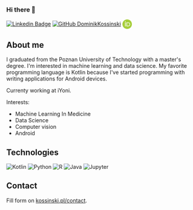 ### Hi there 👋
[![Linkedin Badge](https://img.shields.io/badge/-Dominik%20Kossinski-blue?style=flat-square&logo=Linkedin&logoColor=white&link=https://www.linkedin.com/in/dominik-kossinski/)](https://www.linkedin.com/in/dominik-kossinski/)
[![GitHub DominikKossinski](https://img.shields.io/github/followers/DominikKossinski?label=follow&style=social)](https://github.com/DominikKossinski)
<a  href="https://orcid.org/0000-0003-2321-3677"><img style="vertical-align:middle" src="assets/ORCIDiD_icon128x128.png" width="25" height="25"/></a>

## About me

I graduated from the Poznan University of Technology with a master's degree. I'm interested in machine learning and data science. My favorite programming language is Kotlin because I've started programming with writing applications for Android devices.

Currenty working at iYoni.

Interests:
- Machine Learning In Medicine
- Data Science
- Computer vision
- Android

## Technologies

![Kotlin](https://img.shields.io/static/v1?label=&message=Kotlin&color=A0A0A0&logo=kotlin&logoColor=FFFFFF)
![Python](https://img.shields.io/static/v1?label=&message=Python&color=A0A0A0&logo=python&logoColor=FFFFFF)
![R](https://img.shields.io/static/v1?label=&message=R&color=A0A0A0&logo=r&logoColor=FFFFFF)
![Java](https://img.shields.io/static/v1?label=&message=Java&color=A0A0A0&logo=java&logoColor=FFFFFF)
![Jupyter](https://img.shields.io/static/v1?label=&message=Jupyter&color=A0A0A0&logo=jupyter&logoColor=FFFFFF)

## Contact

Fill form on [kossinski.pl/contact](https://kossinski.pl/contact).

<!--
**DominikKossinski/DominikKossinski** is a ✨ _special_ ✨ repository because its `README.md` (this file) appears on your GitHub profile.

Here are some ideas to get you started:

- 🔭 I’m currently working on ...
- 🌱 I’m currently learning ...
- 👯 I’m looking to collaborate on ...
- 🤔 I’m looking for help with ...
- 💬 Ask me about ...
- 📫 How to reach me: ...
- 😄 Pronouns: ...
- ⚡ Fun fact: ...
-->
